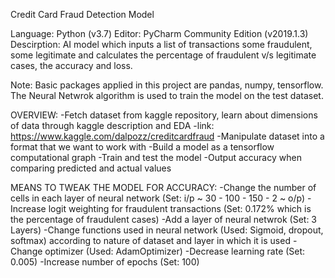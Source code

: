 Credit Card Fraud Detection Model

Language: Python (v3.7)
Editor: PyCharm Community Edition (v2019.1.3)
Descirption: AI model which inputs a list of transactions some fraudulent, some legitimate 
and calculates the percentage of fraudulent v/s legitimate cases, the accuracy and loss.

Note:
Basic packages applied in this project are pandas, numpy, tensorflow. The Neural Netwrok algorithm is used to train
the model on the test dataset.

OVERVIEW:
-Fetch dataset from kaggle repository, learn about dimensions of data through kaggle description and EDA
-link: https://www.kaggle.com/dalpozz/creditcardfraud
-Manipulate dataset into a format that we want to work with
-Build a model as a tensorflow computational graph
-Train and test the model
-Output accuracy when comparing predicted and actual values

MEANS TO TWEAK THE MODEL FOR ACCURACY:
-Change the number of cells in each layer of neural network (Set: i/p ~ 30 - 100 - 150 - 2 ~ o/p)
-Increase logit weighting for fraudulent transactions (Set: 0.172% which is the percentage of fraudulent cases)
-Add a layer of neural netwrok (Set: 3 Layers)
-Change functions used in neural network (Used: Sigmoid, dropout, softmax) according to nature of dataset and layer
 in which it is used
-Change optimizer (Used: AdamOptimizer)
-Decrease learning rate (Set: 0.005)
-Increase number of epochs (Set: 100)
